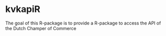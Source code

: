 # kvkapiR
The goal of this R-package is to provide a R-package to access the API of the Dutch Champer of Commerce
